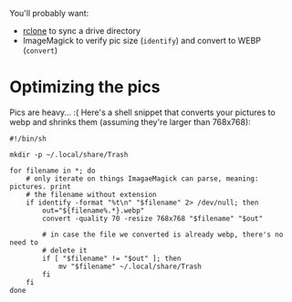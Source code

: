 You'll probably want:
- [rclone](https://rclone.org/) to sync a drive directory
- ImageMagick to verify pic size (`identify`) and convert to WEBP (`convert`)

# Optimizing the pics
Pics are heavy... :( Here's a shell snippet that converts your pictures to webp
and shrinks them (assuming they're larger than 768x768):

``` shell
#!/bin/sh

mkdir -p ~/.local/share/Trash

for filename in *; do
    # only iterate on things ImagaeMagick can parse, meaning: pictures. print
    # the filename without extension
    if identify -format "%t\n" "$filename" 2> /dev/null; then
        out="${filename%.*}.webp"
        convert -quality 70 -resize 768x768 "$filename" "$out"

        # in case the file we converted is already webp, there's no need to
        # delete it
        if [ "$filename" != "$out" ]; then
            mv "$filename" ~/.local/share/Trash
        fi
    fi
done
```
